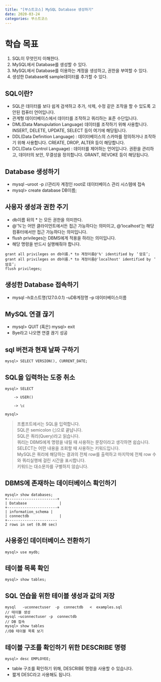 ```yaml
---
title: "[부스트코스] MySQL Database 생성하기"
date: 2020-03-24
categories: 부스트코스
---
```

# 학습 목표
1. SQL이 무엇인지 이해한다.  
2. MySQL에서 Database를 생성할 수 있다.  
3. MySQL에서 Database를 이용하는 계정을 생성하고, 권한을 부여할 수 있다.  
4. 생성한 Database에 sample데이터를 추가할 수 있다.  


## SQL이란?
* SQL은 데이터를 보다 쉽게 검색하고 추가, 삭제, 수정 같은 조작을 할 수 있도록 고안된 컴퓨터 언어입니다.
* 관계형 데이터베이스에서 데이터를 조작하고 쿼리하는 표준 수단입니다.
* DML(Data Manupulation Language) 데이터를 조작하기 위해 사용합니다. INSERT, DELETE, UPDATE, SELECT 등이 여기에 해당됩니다.
* DDL(Data Definition Language) : 데이터베이스의 스카마를 정의하거나 조작하기 위해 사용합니다.
	CREATE, DROP, ALTER 등이 해당합니다.
* DCL(Data Control Language) : 데이터를 제어하는 언어입니다. 권환을 관리하고, 데이터의 보안, 무결성을 정의합니다. 
	GRANT, REVOKE 등이 해당됩니다.


## Database 생성하기
- mysql –uroot  -p	//관리자 계정인 root로 데이터베이스 관리 시스템에 접속
- mysql> create database DB이름;


## 사용자 생성과 권한 주기
* db이름 뒤의 * 는 모든 권한을 의미한다.
* @’%’는 어떤 클라이언트에서든 접근 가능하다는 의미이고, @’localhost’는 해당 컴퓨터에서만 접근 가능하다는 의미입니다.
* flush privileges는 DBMS에게 적용을 하라는 의미입니다.
* 해당 명령을 반드시 실행해줘야 합니다.

```
grant all privileges on db이름.* to 계정이름@'%' identified by ＇암호’;  
grant all privileges on db이름.* to 계정이름@'localhost' identified by ＇암호’;   
flush privileges;
```

## 생성한 Database 접속하기
* mysql –h호스트명(127.0.0.1) –uDB계정명 –p 데이터베이스이름


## MySQL 연결 끊기
* mysql> QUIT (혹은) mysql> exit
* Bye라고 나오면 연결 끊기 성공


## sql 버전과 현재 날짜 구하기
```
mysql> SELECT VERSION(), CURRENT_DATE;
```


## SQL을 입력하는 도중 취소
```
mysql> SELECT

    -> USER()

    -> \c

mysql>
```

>프롬프트에서는 SQL을 입력합니다.  
>SQL은 semicolon (;)으로 끝납니다.  
>SQL은 쿼리(Query)라고 읽습니다.  
>쿼리는 DBMS에게 명령을 내릴 때 사용하는 문장이라고 생각하면 쉽습니다.  
>SELECT는 어떤 내용을 조회할 때 사용하는 키워드입니다.  
>MySQL은 쿼리에 해당하는 결과의 전체 row를 출력하고 마지막에 전체 row 수와 쿼리실행에 걸린 시간을 표시합니다.  
>키워드는 대소문자를 구별하지 않습니다.  


## DBMS에 존재하는 데이터베이스 확인하기
```
mysql> show databases;
+-----------------------+
| Database               |
+-----------------------+
| information_schema |
| connectdb              |
+-----------------------
2 rows in set (0.00 sec)
```


## 사용중인 데이터베이스 전환하기
```
mysql> use mydb;
```


## 테이블 목록 확인
```
mysql> show tables;
```


## SQL 연습을 위한 테이블 생성과 값의 저장
```
mysql   -uconnectuser  -p  connectdb   <  examples.sql
// 테이블 생성
mysql –uconnectuser -p  connectdb
// DB 접속
mysql> show tables
//DB 테이블 목록 보기
```


## 테이블 구조를 확인하기 위한 DESCRIBE 명령
```
mysql> desc EMPLOYEE;
```
* table 구조를 확인하기 위해,  DESCRIBE 명령을 사용할 수 있습니다.
* 짧게 DESC라고 사용해도 됩니다.



